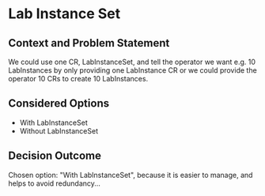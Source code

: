 # Lab Instance Set

## Context and Problem Statement

We could use one CR, LabInstanceSet, and tell the operator we want e.g. 10 LabInstances  by only providing one LabInstance CR or we could provide the operator 10 CRs to create 10 LabInstances.

## Considered Options

* With LabInstanceSet
* Without LabInstanceSet

## Decision Outcome

<!--TODO: update this documentation -->
Chosen option: "With LabInstanceSet", because it is easier to manage, and helps to avoid redundancy...
